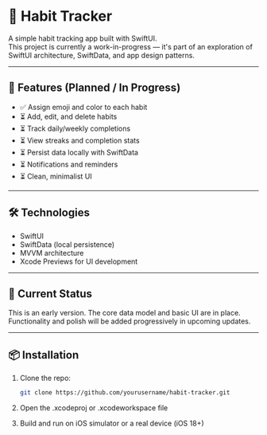 # 📱 Habit Tracker

A simple habit tracking app built with SwiftUI.  
This project is currently a work-in-progress — it's part of an exploration of SwiftUI architecture, SwiftData, and app design patterns.

---

## 🧩 Features (Planned / In Progress)

- ✅ Assign emoji and color to each habit
- ⏳ Add, edit, and delete habits
- ⏳ Track daily/weekly completions
- ⏳ View streaks and completion stats
- ⏳ Persist data locally with SwiftData
- ⏳ Notifications and reminders
- ⏳ Clean, minimalist UI

---

## 🛠️ Technologies

- SwiftUI
- SwiftData (local persistence)
- MVVM architecture
- Xcode Previews for UI development

---

## 🚧 Current Status

This is an early version. The core data model and basic UI are in place.  
Functionality and polish will be added progressively in upcoming updates.

---

## 📦 Installation

1. Clone the repo:
   ```bash
   git clone https://github.com/yourusername/habit-tracker.git
   ```
2. Open the .xcodeproj or .xcodeworkspace file

3. Build and run on iOS simulator or a real device (iOS 18+)

